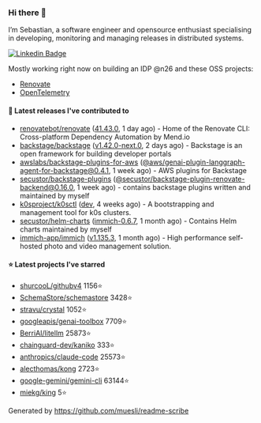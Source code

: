 ### Hi there 👋

I’m Sebastian, a software engineer and opensource enthusiast specialising in developing, monitoring and managing releases in distributed systems.    

[![Linkedin Badge](https://img.shields.io/badge/-LinkedIn-blue?style=flat&logo=Linkedin&logoColor=white&link=https://www.linkedin.com/in/sebastian-poxhofer/)](https://www.linkedin.com/in/sebastian-poxhofer/)

Mostly working right now on building an IDP @n26 and these OSS projects:
- [Renovate](https://github.com/renovatebot/renovate)
- [OpenTelemetry](https://github.com/open-telemetry)



#### 🚀 Latest releases I've contributed to

- [renovatebot/renovate](https://github.com/renovatebot/renovate) ([41.43.0](https://github.com/renovatebot/renovate/releases/tag/41.43.0), 1 day ago) - Home of the Renovate CLI: Cross-platform Dependency Automation by Mend.io
- [backstage/backstage](https://github.com/backstage/backstage) ([v1.42.0-next.0](https://github.com/backstage/backstage/releases/tag/v1.42.0-next.0), 2 days ago) - Backstage is an open framework for building developer portals
- [awslabs/backstage-plugins-for-aws](https://github.com/awslabs/backstage-plugins-for-aws) ([@aws/genai-plugin-langgraph-agent-for-backstage@0.4.1](https://github.com/awslabs/backstage-plugins-for-aws/releases/tag/%40aws/genai-plugin-langgraph-agent-for-backstage%400.4.1), 1 week ago) - AWS plugins for Backstage
- [secustor/backstage-plugins](https://github.com/secustor/backstage-plugins) ([@secustor/backstage-plugin-renovate-backend@0.16.0](https://github.com/secustor/backstage-plugins/releases/tag/%40secustor/backstage-plugin-renovate-backend%400.16.0), 1 week ago) - contains backstage plugins written and maintained by myself
- [k0sproject/k0sctl](https://github.com/k0sproject/k0sctl) ([dev](https://github.com/k0sproject/k0sctl/releases/tag/dev), 4 weeks ago) - A bootstrapping and management tool for k0s clusters.
- [secustor/helm-charts](https://github.com/secustor/helm-charts) ([immich-0.6.7](https://github.com/secustor/helm-charts/releases/tag/immich-0.6.7), 1 month ago) - Contains Helm charts maintained by myself
- [immich-app/immich](https://github.com/immich-app/immich) ([v1.135.3](https://github.com/immich-app/immich/releases/tag/v1.135.3), 1 month ago) - High performance self-hosted photo and video management solution.

#### ⭐ Latest projects I've starred

- [shurcooL/githubv4](https://github.com/shurcooL/githubv4) 1156⭐
- [SchemaStore/schemastore](https://github.com/SchemaStore/schemastore) 3428⭐
- [stravu/crystal](https://github.com/stravu/crystal) 1052⭐
- [googleapis/genai-toolbox](https://github.com/googleapis/genai-toolbox) 7709⭐
- [BerriAI/litellm](https://github.com/BerriAI/litellm) 25873⭐
- [chainguard-dev/kaniko](https://github.com/chainguard-dev/kaniko) 333⭐
- [anthropics/claude-code](https://github.com/anthropics/claude-code) 25573⭐
- [alecthomas/kong](https://github.com/alecthomas/kong) 2723⭐
- [google-gemini/gemini-cli](https://github.com/google-gemini/gemini-cli) 63144⭐
- [miekg/king](https://github.com/miekg/king) 5⭐



Generated by https://github.com/muesli/readme-scribe
